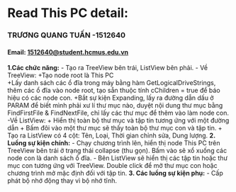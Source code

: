 ﻿# Read This PC detail:
### TRƯƠNG QUANG TUẤN -1512640
#### Email: 1512640@student.hcmus.edu.vn
**1.Các chức năng:**
       - Tạo ra TreeView bên trái, ListView bên phải. 
       - Về TreeView: 
            +Tạo node root là This PC	
            +Lấy danh sách các ổ đĩa trong máy bằng hàm GetLogicalDriveStrings, thêm các ổ đĩa vào node root, tạo sẵn thuộc tính cChildren = true để báo hiệu có các node con. 
            +Bắt sự kiện Expanding, lấy ra đường dẫn dấu ở PARAM để biết mình phải xư lí thư mục nào, duyệt nội dung thư mục bằng FindFirstFile & FindNextFile, chỉ lấy các thư mục để thêm vào làm node con.
         -Về ListView:
            + Hiển thị toàn bộ thư mục và tập tin tương ứng với một đường dẫn
            + Bấm đôi vào một thư mục sẽ thấy toàn bộ thư mục con và tập tin.
            + Tạo ra ListView có 4 cột: Tên, Loại, Thời gian chỉnh sửa, Dung lượng. 
**2. Luồng sự kiện chính:**
           - Chạy chương trình lên, hiển thị node This PC trên TreeView bên trái ở trạng thái collapse (thu gọn). Bấm vào sẽ xổ xuống các node con là danh sách ổ đĩa.
           - Bên ListView sẽ hiển thị các tập tin hoặc thư mục con tương ứng với TreeView. Double click để mở thư mục con hoặc chương trình mở mặc định đối với tập tin.
**3. Các luồng sự kiện phụ:**
            - Cấp phát bộ nhớ động thay vì bộ nhớ tĩnh.

